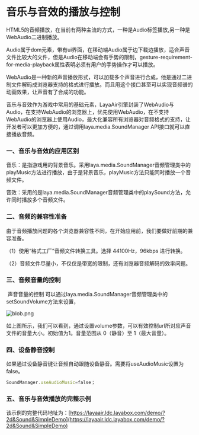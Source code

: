 # 音乐与音效的播放与控制

​        HTML5的音频播放，在当前有两种主流的方式，一种是Audio标签播放,另一种是WebAudio二进制播放。

​        Audio属于dom元素，带有ui界面，在移动端Audio属于边下载边播放，适合声音文件比较大的文件，但是Audio在移动端会有手势的限制，gesture-requirement-for-media-playback属性表明必须有用户的手势操作才可以播放。

​        WebAudio是一种新的声音播放形式，可以加载多个声音进行合成，他是通过二进制文件解码成浏览器支持的格式进行播放。而且用这个接口甚至可以实现音频谱的动画效果，让声音有了合成的功能。

​        音乐与音效作为游戏中常用的基础元素，LayaAir引擎封装了WebAudio与Audio，在支持WebAudio的浏览器上，优先使用WebAudio，在不支持WebAudio的浏览器上使用Audio，最大化兼容所有浏览器对音频格式的支持，让开发者可以更加方便的，通过调用laya.media.SoundManager API接口就可以直接播放音频。

### 一、音乐与音效的应用区别

​        音乐：是指游戏用的背景音乐。采用laya.media.SoundManager音频管理类中的playMusic方法进行播放，由于是背景音乐，playMusic方法只能同时播放一个音频文件。

​        音效：采用的是laya.media.SoundManager音频管理类中的playSound方法，允许同时播放多个音频文件。

### 二、音频的兼容性准备

​        由于音频播放问题的各个浏览器兼容性不同，在开始应用前，我们要做好前期的兼容准备。

（1）使用“格式工厂”音频文件转换工具。选择 44100Hz，96kbps 进行转换。

（2）音频文件尽量小，不仅仅是带宽的限制，还有浏览器音频解码的效率问题。

### 三、音频音量的控制

​        声音音量的控制 可以通过laya.media.SoundManager音频管理类中的setSoundVolume方法来设置，

![blob.png](http://old.ldc.layabox.com/uploadfile/image/20170110/1484019651349259.png)

​        如上图所示，我们可以看到，通过设置volume参数，可以有效控制url所对应声音文件的音量大小。初始值为1。音量范围从 0（静音）至 1（最大音量）。



### 四、设备静音控制

如果通过设备静音键让音频自动跟随设备静音。需要将useAudioMusic设置为false。

```javascript
SoundManager.useAudioMusic=false；
```



### 五、音乐与音效播放的完整示例

该示例的完整代码地址为：[https://layaair.ldc.layabox.com/demo/?2d&Sound&SimpleDemo](https://layaair.ldc.layabox.com/demo/?2d&Sound&SimpleDemo)